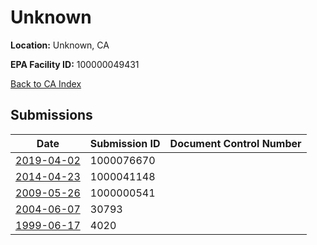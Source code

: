 # Unknown

**Location:** Unknown, CA

**EPA Facility ID:** 100000049431

[Back to CA Index](../../index.md)

## Submissions

| Date | Submission ID | Document Control Number |
|------|--------------|-------------------------|
| [2019-04-02](submissions/1000076670.md) | 1000076670 |  |
| [2014-04-23](submissions/1000041148.md) | 1000041148 |  |
| [2009-05-26](submissions/1000000541.md) | 1000000541 |  |
| [2004-06-07](submissions/30793.md) | 30793 |  |
| [1999-06-17](submissions/4020.md) | 4020 |  |
